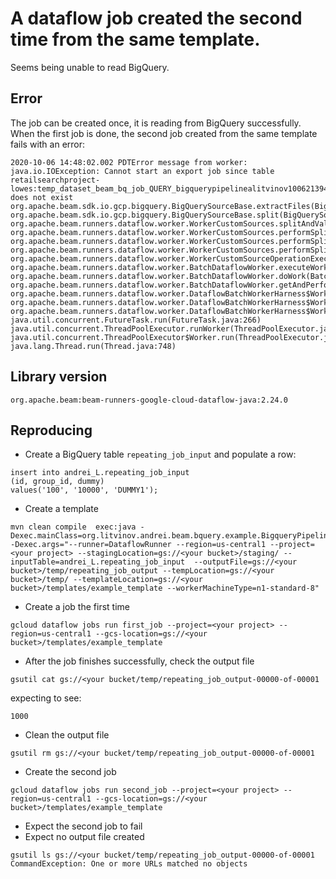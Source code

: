 # A dataflow job created the second time from the same template.
Seems being unable to read BigQuery.

## Error
The job can be created once, it is reading from BigQuery successfully.
When the first job is done, the second job created from the same template fails with an error:

```
2020-10-06 14:48:02.002 PDTError message from worker: java.io.IOException: Cannot start an export job since table retailsearchproject-lowes:temp_dataset_beam_bq_job_QUERY_bigquerypipelinealitvinov100621394839e5f68a_eba5287932a74fb88787362144bd56f2.temp_table_beam_bq_job_QUERY_bigquerypipelinealitvinov100621394839e5f68a_eba5287932a74fb88787362144bd56f2 does not exist org.apache.beam.sdk.io.gcp.bigquery.BigQuerySourceBase.extractFiles(BigQuerySourceBase.java:115) org.apache.beam.sdk.io.gcp.bigquery.BigQuerySourceBase.split(BigQuerySourceBase.java:148) org.apache.beam.runners.dataflow.worker.WorkerCustomSources.splitAndValidate(WorkerCustomSources.java:290) org.apache.beam.runners.dataflow.worker.WorkerCustomSources.performSplitTyped(WorkerCustomSources.java:212) org.apache.beam.runners.dataflow.worker.WorkerCustomSources.performSplitWithApiLimit(WorkerCustomSources.java:196) org.apache.beam.runners.dataflow.worker.WorkerCustomSources.performSplit(WorkerCustomSources.java:175) org.apache.beam.runners.dataflow.worker.WorkerCustomSourceOperationExecutor.execute(WorkerCustomSourceOperationExecutor.java:78) org.apache.beam.runners.dataflow.worker.BatchDataflowWorker.executeWork(BatchDataflowWorker.java:417) org.apache.beam.runners.dataflow.worker.BatchDataflowWorker.doWork(BatchDataflowWorker.java:386) org.apache.beam.runners.dataflow.worker.BatchDataflowWorker.getAndPerformWork(BatchDataflowWorker.java:311) org.apache.beam.runners.dataflow.worker.DataflowBatchWorkerHarness$WorkerThread.doWork(DataflowBatchWorkerHarness.java:140) org.apache.beam.runners.dataflow.worker.DataflowBatchWorkerHarness$WorkerThread.call(DataflowBatchWorkerHarness.java:120) org.apache.beam.runners.dataflow.worker.DataflowBatchWorkerHarness$WorkerThread.call(DataflowBatchWorkerHarness.java:107) java.util.concurrent.FutureTask.run(FutureTask.java:266) java.util.concurrent.ThreadPoolExecutor.runWorker(ThreadPoolExecutor.java:1149) java.util.concurrent.ThreadPoolExecutor$Worker.run(ThreadPoolExecutor.java:624) java.lang.Thread.run(Thread.java:748)
```
## Library version

`org.apache.beam:beam-runners-google-cloud-dataflow-java:2.24.0`
## Reproducing

- Create a BigQuery table `repeating_job_input` and populate a row:
```
insert into andrei_L.repeating_job_input
(id, group_id, dummy)
values('100', '10000', 'DUMMY1');
```
- Create a template
```
mvn clean compile  exec:java -Dexec.mainClass=org.litvinov.andrei.beam.bquery.example.BigqueryPipeline -Dexec.args="--runner=DataflowRunner --region=us-central1 --project=<your project> --stagingLocation=gs://<your bucket>/staging/ --inputTable=andrei_L.repeating_job_input  --outputFile=gs://<your bucket>/temp/repeating_job_output --tempLocation=gs://<your bucket>/temp/ --templateLocation=gs://<your bucket>/templates/example_template --workerMachineType=n1-standard-8"
```
- Create a job the first time
```
gcloud dataflow jobs run first_job --project=<your project> --region=us-central1 --gcs-location=gs://<your bucket>/templates/example_template
```
- After the job finishes successfully, check the output file
```
gsutil cat gs://<your bucket/temp/repeating_job_output-00000-of-00001
```
expecting to see:
```
1000
```
- Clean the output file
```
gsutil rm gs://<your bucket/temp/repeating_job_output-00000-of-00001
```
- Create the second job
```
gcloud dataflow jobs run second_job --project=<your project> --region=us-central1 --gcs-location=gs://<your bucket>/templates/example_template
```
- Expect the second job to fail
- Expect no output file created
```
gsutil ls gs://<your bucket/temp/repeating_job_output-00000-of-00001
CommandException: One or more URLs matched no objects
```